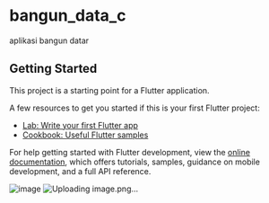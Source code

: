 # bangun_data_c

aplikasi bangun datar

## Getting Started

This project is a starting point for a Flutter application.

A few resources to get you started if this is your first Flutter project:

- [Lab: Write your first Flutter app](https://docs.flutter.dev/get-started/codelab)
- [Cookbook: Useful Flutter samples](https://docs.flutter.dev/cookbook)

For help getting started with Flutter development, view the
[online documentation](https://docs.flutter.dev/), which offers tutorials,
samples, guidance on mobile development, and a full API reference.

![image](https://github.com/hafizprasejarah/bangun_datar_kelas_c/assets/151703354/003eb781-1d17-4847-a3cc-08da432f5c78)
![Uploading image.png…]()
